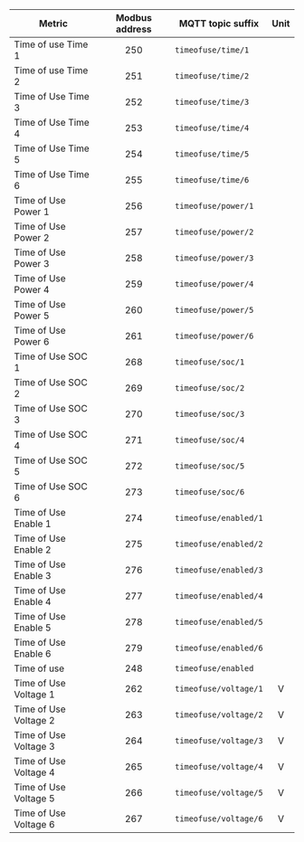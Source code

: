 |Metric|Modbus address|MQTT topic suffix|Unit|
|---|:-:|---|:-:|
|Time of use Time 1|250|`timeofuse/time/1`||
|Time of use Time 2|251|`timeofuse/time/2`||
|Time of Use Time 3|252|`timeofuse/time/3`||
|Time of Use Time 4|253|`timeofuse/time/4`||
|Time of Use Time 5|254|`timeofuse/time/5`||
|Time of Use Time 6|255|`timeofuse/time/6`||
|Time of Use Power 1|256|`timeofuse/power/1`||
|Time of Use Power 2|257|`timeofuse/power/2`||
|Time of Use Power 3|258|`timeofuse/power/3`||
|Time of Use Power 4|259|`timeofuse/power/4`||
|Time of Use Power 5|260|`timeofuse/power/5`||
|Time of Use Power 6|261|`timeofuse/power/6`||
|Time of Use SOC 1|268|`timeofuse/soc/1`||
|Time of Use SOC 2|269|`timeofuse/soc/2`||
|Time of Use SOC 3|270|`timeofuse/soc/3`||
|Time of Use SOC 4|271|`timeofuse/soc/4`||
|Time of Use SOC 5|272|`timeofuse/soc/5`||
|Time of Use SOC 6|273|`timeofuse/soc/6`||
|Time of Use Enable 1|274|`timeofuse/enabled/1`||
|Time of Use Enable 2|275|`timeofuse/enabled/2`||
|Time of Use Enable 3|276|`timeofuse/enabled/3`||
|Time of Use Enable 4|277|`timeofuse/enabled/4`||
|Time of Use Enable 5|278|`timeofuse/enabled/5`||
|Time of Use Enable 6|279|`timeofuse/enabled/6`||
|Time of use|248|`timeofuse/enabled`||
|Time of Use Voltage 1|262|`timeofuse/voltage/1`|V|
|Time of Use Voltage 2|263|`timeofuse/voltage/2`|V|
|Time of Use Voltage 3|264|`timeofuse/voltage/3`|V|
|Time of Use Voltage 4|265|`timeofuse/voltage/4`|V|
|Time of Use Voltage 5|266|`timeofuse/voltage/5`|V|
|Time of Use Voltage 6|267|`timeofuse/voltage/6`|V|
